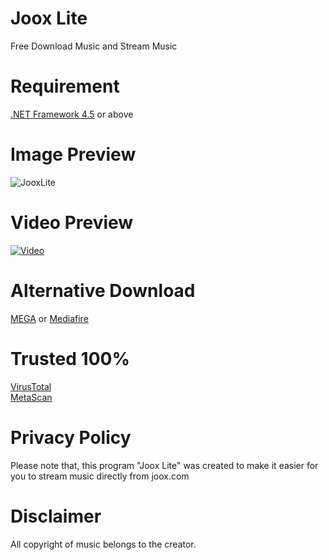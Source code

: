 # Joox Lite
Free Download Music and Stream Music

# Requirement
[.NET Framework 4.5](https://www.microsoft.com/en-us/download/details.aspx?id=30653) or above

# Image Preview
![JooxLite](https://image.prntscr.com/image/S1efoKZ4SfWPNmTSKRn7zA.png)

# Video Preview
[![Video](https://img.youtube.com/vi/zfLGuKPO6m0/0.jpg)](https://www.youtube.com/watch?v=zfLGuKPO6m0)

# Alternative Download
[MEGA](https://mega.nz/#!yE1zRabZ!J0crBzgBems379k665fptOESq1BwrTTih5PsfmdWBBM) or [Mediafire](https://www.mediafire.com/file/4h355qq9mz24ltn/Joox_Lite.exe/file)

# Trusted 100%
[VirusTotal](https://www.virustotal.com/#/file/c07d6cbdd98867c2e2fbc43b36a6fc47710f6532f723c90cb10e70d4455ed8e4/detection)
<br>[MetaScan](https://metadefender.opswat.com/results#!/file/bzE4MTEzMHJKRUg4V2MwMEFYckpySFUtOVJDQVg/regular/overview)

# Privacy Policy
Please note that, this program "Joox Lite" was created to make it easier for you to stream music directly from joox.com

# Disclaimer
All copyright of music belongs to the creator.
